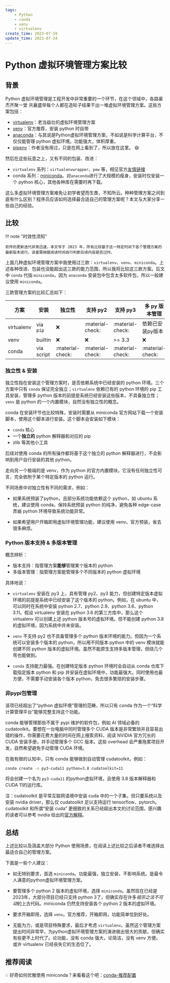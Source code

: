 ```yaml
---
tags:
    - Python
    - conda
    - venv
    - virtualenv
create_time: 2023-07-19
update_time: 2023-07-24
---
```


# Python 虚拟环境管理方案比较

## 背景

Python 虚拟环境管理是工程开发中非常重要的一个环节，在这个领域中，各路豪杰齐聚一堂
共襄盛举每个人都在造轮子结果干出一堆虚拟环境管理方案。这些方案包括：

* [virtualenv](https://virtualenv.pypa.io/en/latest/index.html)：老当益壮的虚拟环境管理方案
* [venv](https://docs.python.org/3/library/venv.html)：官方推荐，安装 python 时自带
* [anaconda](https://www.anaconda.com/)：与其说是Python虚拟环境管理方案，不如说是科学计算平台，不仅仅能管理 python 虚拟环境。功能强大，体积厚重。
* [pipenv](https://pipenv.pypa.io/en/latest/)：作者没有用过，只是在网上看到了，所以放在这里。 :laughing:

然后在这些玩意之上，又有不同的包装、改进：

* `virtualenv` 系列：`virtualenvwrapper`、`pew` 等，相见官方[友情链接](https://virtualenv.pypa.io/en/latest/index.html#useful-links)
* conda 系列：[miniconda](https://docs.conda.io/en/latest/miniconda.html)。对`anaconda`进行了大规模的瘦身，安装时仅安装一个 python 核心，其他各种库在需要时再下载。

这么多虚拟环境管理方案难免让初学者望而生畏，不知所云。种种管理方案之间到底有什么区别？程序员应该如何选择最合适自己的管理方案呢？本文与大家分享一些自己的经验。

<!-- more -->

## 比较

!!! note "时效性须知"

    软件的更新迭代非常迅速，本文写于 2023 年，所有比较基于这一特定时间下各个管理方案的最新版本进行，读者需根据阅读时间自行判断后续内容是否过时。

上面几种虚拟环境管理方案中我使用过三款：`virtualenv`、`venv`、`miniconda`。上述各种改进、包装也没能超出这三款的能力范围，所以我将比较这三款方案。后文中 `conda` 代指 `miniconda`，因为 `anaconda` 安装包中包含太多软件包，所以一般建议使用 `miniconda`。

三款管理方案的比较汇总如下：

| 方案        | 安装     | 独立性 | 支持 py2 | 支持 py3 | 多 py 版本管理 | 非pypi包管理 |
| ---        |  ---     | ---  |   -----  | ----    | ------------ | --------- |
| virtualenv | via `pip` | :x:  | :material-check: | :material-check: | 依赖已安装py版本 | :x:  |
| venv       | builtin  | :x:  | :x:      | >= 3.3 | :x: | :x: |
| conda      | via script | :material-check: | :material-check: | :material-check: | :material-check: | :material-check: |

### 独立性 & 安装

独立性指在安装这个管理方案时，是否依赖系统中已经安装的 python 环境。三个方案中只有 `conda` 保证完全独立；`virtualenv` 依赖已有的 python 环境的 pip 工具安装，管理多 python 版本的前提是系统已经安装这些版本，不具备独立性；`venv` 是 python 的一个内置模块，自然没有独立性的概念。

conda 在安装环节也比较特殊，安装时需要从 miniconda 官方网站下载一个安装脚本，使用这个脚本进行安装。这个脚本会安装如下模块：

* `conda` 核心
* 一个**独立的** python 解释器和对应的 pip
* zlib 等其他小工具

后续对使用 conda 的所有操作都将基于这个独立的 python 解释器进行，不会影响到用户自行安装的其他 python。

走向另一个极端的是 venv，作为 python 的官方内置模块，它没有任何独立性可言，完全依附于某个特定版本的 python 运行。

不同场景中对独立性有不同的需求，例如：

* 如果系统预装了python，且部分系统功能依赖这个 python，如 ubuntu 系统，建议使用 conda，保持系统预装 python 的纯净，避免各种 edge-case 弄崩 python 环境导致系统功能异常。

* 如果希望用户开箱即用虚拟环境管理功能，建议使用 venv。官方预装，省去很多麻烦。

### Python 版本支持 & 多版本管理

概念辨析：

* 版本支持：指管理方案**能够**管理某个版本的 python
* 多版本管理：指管理方案能管理多个不同版本的 python 虚拟环境

具体地说：

* `virtualenv` 安装在 py3 上，具有管理 py2、py3 能力，但创建特定版本虚拟环境的前提是系统中已经安装了这个版本的 python。例如，在 ubuntu 中，可以同时在系统中安装 python 2.7、python 2.9、python 3.6、python 3.11。假设 virtualenv 安装在 python 3.6 的第三方库中，那么这个 virtualenv 可以创建上述 python 版本号的虚拟环境。但不能创建 python 3.8 的虚拟环境，因为系统中并未安装。

* `venv` 不支持 py2 也不具备管理多个 python 版本环境的能力。但因为一个系统可以安装多个版本的 python，所以用不同版本 python 中的 venv 模块就能创建不同 python 版本的虚拟环境。虽然不能原生支持多版本管理，但绕几个弯也能做到。

* `conda` 支持能力最强。在创建特定版本 python 环境时会自动从 conda 仓库下载指定版本 python 和 pip 并安装在虚拟环境中，功能最强大。同时使用也最方便，不需要手动安装各个版本 python，免去很多繁琐的安装步骤。


### 非pypi包管理

该项已经超出了“python 虚拟环境”管理的范畴，所以只有 conda 作为一个“科学计算管理平台”能够完整支持这个功能。

conda 能够管理那些不属于 pypi 维护的软件包，例如 AI 领域必备的 cudatoolkit。要想在一台电脑中同时管理多个 CUDA 版本是非常繁琐并且容易出错的操作，你需要花费大量的时间在网上搜索资料、阅读 NVIDIA 官方冗长的 CUDA 安装手册，并手动管理多个 GCC 版本。这些 overhead 会严重拖累项目开发，自然希望避免手动管理 CUDA 环境。

在我有限的认知中，只有 conda 能够做到自动管理 cudatoolkit。例如：

``` bash
conda create -n py3-cuda11 python=3.8 cudatoolkit=11
```

将会创建一个名为 `py3-cuda11` 的python虚拟环境，且使用 3.8 版本解释器和CUDA 11的运行库。

注：cudatoolkit 是平常互联网语境中安装 cuda 中的一个子集，但只要系统以及安装 nvidia driver，那么仅 cudatoolkit 足以支持运行 tensorflow、pytorch。cudatoolkit 和所谓“安装 cuda” 更细致的关系已经超出本文的讨论范围，感兴趣的读者可以参考 nvidia 给出的[官方解释](https://docs.nvidia.com/cuda/cuda-installation-guide-linux/index.html)。



## 总结

上述比较以及涵盖大部分 Python 使用场景，在阅读上述比较之后读者不难选择出最适合自己的管理方案。

下面是一些个人建议：

* 如无特别要求，首选 `miniconda`。功能最强，独立安装，不影响系统。是最令人满意的python虚拟环境管理方案。

* 要管理多个 python 2 版本的虚拟环境，选择 `miniconda`。虽然现在已经是2023年，大部分项目已经只支持 python 3了，但确实存在许多*祖宗之法不可动*的上古代码。miniconda 仍然支持安装各个 python 2 版本的虚拟环境。

* 要求开箱即用，选择 `venv`。官方推荐，开箱即用，功能简单恰到好处。

* 无能为力，或是项目特殊要求，最后才考虑 `virtualenv`。虽然这个管理方案提出时间非常早，为python虚拟环境管理方案的演进做出很大的贡献，但确实有些更不上时代了。论功能，没有 conda 强大，论简洁，没有 venv 方便。或许 virtualenv 已经丧失它的生态位了。



## 推荐阅读

:bulb: 好奇如何优雅使用 miniconda？来看看这个吧：[conda-推荐配置](./conda-推荐配置.md)
